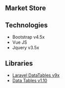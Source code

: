 ## Market Store

## Technologies

-   Bootstrap v4.5x
-   Vue JS
-   Jquery v3.5x

## Libraries

-   [Laravel DataTables v9x](https://yajrabox.com)
-   [Data Tables v1.10](https://datatables.net/)
